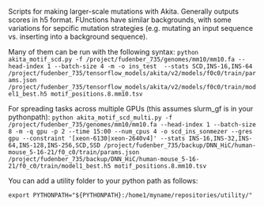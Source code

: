 Scripts for making larger-scale mutations with Akita. Generally outputs scores in h5 format. FUnctions have similar backgrounds, with some variations for sepcific mutation strategies (e.g. mutating an input sequence vs. inserting into a background sequence).

Many of them can be run with the following syntax:
```python akita_motif_scd.py -f /project/fudenber_735/genomes/mm10/mm10.fa --head-index 1 --batch-size 4 -m -o ins_test  --stats SCD,INS-16,INS-64 /project/fudenber_735/tensorflow_models/akita/v2/models/f0c0/train/params.json /project/fudenber_735/tensorflow_models/akita/v2/models/f0c0/train/model1_best.h5 motif_positions.8.mm10.tsv```

For spreading tasks across multiple GPUs (this assumes slurm_gf is in your pythonpath):
```python akita_motif_scd_multi.py -f /project/fudenber_735/genomes/mm10/mm10.fa --head-index 1 --batch-size 8 -m -q gpu -p 2 --time 15:00 --num_cpus 4 -o scd_ins_sonmezer --gres gpu --constraint '[xeon-6130|xeon-2640v4]' --stats INS-16,INS-32,INS-64,INS-128,INS-256,SCD,SSD /project/fudenber_735/backup/DNN_HiC/human-mouse_5-16-21/f0_c0/train/params.json /project/fudenber_735/backup/DNN_HiC/human-mouse_5-16-21/f0_c0/train/model1_best.h5 motif_positions.8.mm10.tsv```

You can add a utility folder to your python path as follows:

```export PYTHONPATH="${PYTHONPATH}:/home1/myname/repositories/utility/"```
